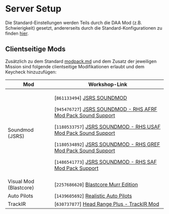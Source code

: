 # Server Setup

Die Standard-Einstellungen werden Teils durch die DAA Mod (z.B. Schwierigkeit) gesetzt, andererseits durch die Standard-Konfigurationen zu finden [hier](https://events.deutsche-arma-allianz.de/cloud).

## Clientseitige Mods

Zusätzlich zu dem Standard [modpack.md](modpack.md "mention") und dem Zusatz der jeweiligen Mission sind folgende clientseitige Modifikationen erlaubt und dem Keycheck hinzuzufügen:

| Mod                    | Workshop-Link                                                                                                                                                                                                                                                                                                                                                                                                                                                                                                                                                                                                                                                                                                                                                                    |
| ---------------------- | -------------------------------------------------------------------------------------------------------------------------------------------------------------------------------------------------------------------------------------------------------------------------------------------------------------------------------------------------------------------------------------------------------------------------------------------------------------------------------------------------------------------------------------------------------------------------------------------------------------------------------------------------------------------------------------------------------------------------------------------------------------------------------- |
| Soundmod (JSRS)        | <p>[<code>861133494</code>] <a href="https://steamcommunity.com/workshop/filedetails/?id=861133494">JSRS SOUNDMOD</a></p><p>[<code>945476727</code>] <a href="https://steamcommunity.com/sharedfiles/filedetails/?id=945476727">JSRS SOUNDMOD - RHS AFRF Mod Pack Sound Support</a></p><p>[<code>1180533757</code>] <a href="https://steamcommunity.com/sharedfiles/filedetails/?id=1180533757">JSRS SOUNDMOD - RHS USAF Mod Pack Sound Support</a></p><p>[<code>1180534892</code>] <a href="https://steamcommunity.com/sharedfiles/filedetails/?id=1180534892">JSRS SOUNDMOD - RHS GREF Mod Pack Sound Support</a></p><p>[<code>1486541773</code>] <a href="https://steamcommunity.com/sharedfiles/filedetails/?id=1486541773">JSRS SOUNDMOD - RHS SAF Mod Pack Support</a></p> |
| Visual Mod (Blastcore) | \[`2257686620`] [Blastcore Murr Edition](https://steamcommunity.com/sharedfiles/filedetails/?id=2257686620)                                                                                                                                                                                                                                                                                                                                                                                                                                                                                                                                                                                                                                                                      |
| Auto Pilots            | \[`1439605692`] [Realistic Auto Pilots](https://steamcommunity.com/sharedfiles/filedetails/?id=1439605692)                                                                                                                                                                                                                                                                                                                                                                                                                                                                                                                                                                                                                                                                       |
| TrackIR                | \[`630737877`] [Head Range Plus - TrackIR Mod](https://steamcommunity.com/sharedfiles/filedetails/?id=630737877)                                                                                                                                                                                                                                                                                                                                                                                                                                                                                                                                                                                                                                                                 |
